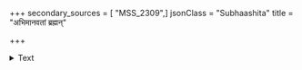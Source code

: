 +++
secondary_sources = [ "MSS_2309",]
jsonClass = "Subhaashita"
title = "अभिमानवतां ब्रह्मन्"

+++

<details><summary>Text</summary>

अभिमानवतां ब्रह्मन् युक्तायुक्तविवेकिनाम्।  
युज्यतेऽवश्यभोग्यानां दुःखानामप्रकाशनम्॥
</details>
